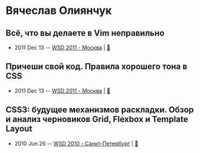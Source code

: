 # Вячеслав Олиянчук

## Всё, что вы делаете в Vim неправильно
- 2011 Dec 13 -- [WSD 2011 - Москва](https://www.youtube.com/watch?v=Lgv_jThBvso)  | [:notebook:](https://wsd.events/2011/12/13/pres/doing-vim-right/)  
## Причеши свой код. Правила хорошего тона в CSS
- 2011 Dec 13 -- [WSD 2011 - Москва](https://www.youtube.com/watch?v=dwdP11bOwq8)  | [:notebook:](https://wsd.events/2011/12/13/pres/css-manners/)  
## CSS3: будущее механизмов раскладки. Обзор и анализ черновиков Grid, Flexbox и Template Layout
- 2010 Jun 26 -- [WSD 2010 - Санкт-Петербург](https://www.youtube.com/watch?v=ZEd7bEqe6iI)  | [:notebook:](https://wsd.events/2010/06/26/pres/css3-layout/)  
